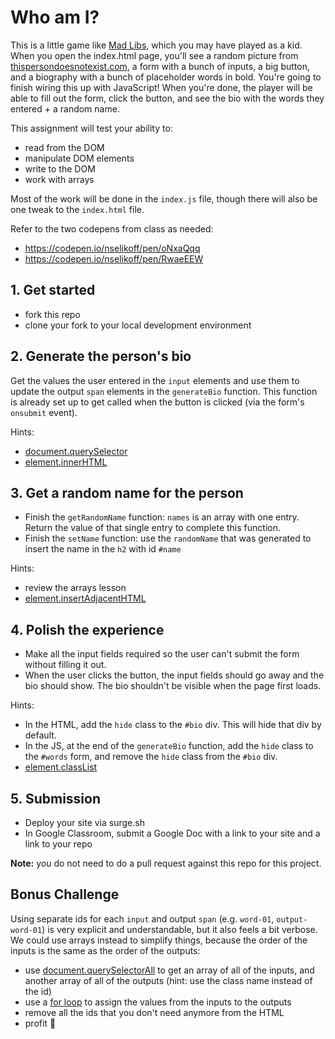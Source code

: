 # Who am I?

This is a little game like [Mad Libs](https://en.wikipedia.org/wiki/Mad_Libs), which you may have played as a kid. When you open the index.html page, you'll see a random picture from [thispersondoesnotexist.com](https://thispersondoesnotexist.com/), a form with a bunch of inputs, a big button, and a biography with a bunch of placeholder words in bold. You're going to finish wiring this up with JavaScript! When you're done, the player will be able to fill out the form, click the button, and see the bio with the words they entered + a random name.

This assignment will test your ability to:

- read from the DOM
- manipulate DOM elements
- write to the DOM
- work with arrays

Most of the work will be done in the `index.js` file, though there will also be one tweak to the `index.html` file.

Refer to the two codepens from class as needed:

- https://codepen.io/nselikoff/pen/oNxaQqq
- https://codepen.io/nselikoff/pen/RwaeEEW

## 1. Get started

- fork this repo
- clone your fork to your local development environment

## 2. Generate the person's bio

Get the values the user entered in the `input` elements and use them to update the output `span` elements in the `generateBio` function. This function is already set up to get called when the button is clicked (via the form's `onsubmit` event).

Hints:

- [document.querySelector](https://developer.mozilla.org/en-US/docs/Web/API/Document/querySelector)
- [element.innerHTML](https://developer.mozilla.org/en-US/docs/Web/API/Element/innerHTML)

## 3. Get a random name for the person

- Finish the `getRandomName` function: `names` is an array with one entry. Return the value of that single entry to complete this function.
- Finish the `setName` function: use the `randomName` that was generated to insert the name in the `h2` with id `#name`

Hints:

- review the arrays lesson
- [element.insertAdjacentHTML](https://developer.mozilla.org/en-US/docs/Web/API/Element/insertAdjacentHTML)

## 4. Polish the experience

- Make all the input fields required so the user can't submit the form without filling it out.
- When the user clicks the button, the input fields should go away and the bio should show. The bio shouldn't be visible when the page first loads.

Hints:

- In the HTML, add the `hide` class to the `#bio` div. This will hide that div by default.
- In the JS, at the end of the `generateBio` function, add the `hide` class to the `#words` form, and remove the `hide` class from the `#bio` div.
- [element.classList](https://developer.mozilla.org/en-US/docs/Web/API/Element/classList)

## 5. Submission

- Deploy your site via surge.sh
- In Google Classroom, submit a Google Doc with a link to your site and a link to your repo

**Note:** you do not need to do a pull request against this repo for this project.

## Bonus Challenge

Using separate ids for each `input` and output `span` (e.g. `word-01`, `output-word-01`) is very explicit and understandable, but it also feels a bit verbose. We could use arrays instead to simplify things, because the order of the inputs is the same as the order of the outputs:

- use [document.querySelectorAll](https://developer.mozilla.org/en-US/docs/Web/API/Document/querySelectorAll) to get an array of all of the inputs, and another array of all of the outputs (hint: use the class name instead of the id)
- use a [for loop](https://developer.mozilla.org/en-US/docs/Web/JavaScript/Guide/Loops_and_iteration) to assign the values from the inputs to the outputs
- remove all the ids that you don't need anymore from the HTML
- profit 💸
